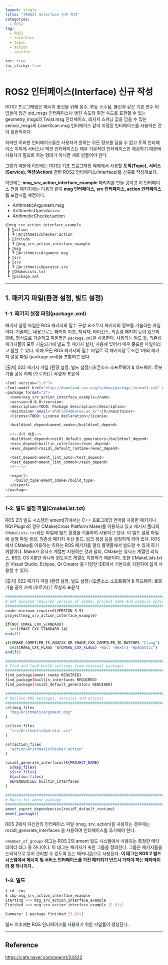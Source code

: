 ```yaml
---
layout: single
title: "[ROS2] Interface 신규 작성"
categories:
  - ROS2
tag:
  - ROS2
  - interface
  - topic
  - action
  - service

toc: true
toc_sticky: true
---
```


# ROS2 인터페이스(Interface) 신규 작성
ROS2 프로그래밍은 메시지 통신을 위해 정수, 부동 소수점, 불린과 같은 기본 변수 타입들이 담긴 std_msgs 인터페이스나 병진 속도와 회전 속도를 표현할 수 있는 geometry_msgs의 Twist.msg 인터페이스, 레지저 스캐닝 값을 담을 수 있는 sensor_msgs의 LaserScan.msg 인터페이스 같이 지정된 인터페이스를 사용하는 것이 일반적이다.

하지만 이러한 인터페이스들은 사용자가 원하는 모든 정보를 담을 수 없고 토픽 인터페이스 이외에 서비스나 액션 인터페이스는 매우 기본적인 인터페이스만 제공하기 때문에 사용자가 필요로 하는 형태가 아니면 새로 만들어야 한다.

그렇기 때문에 이번에는 ROS2 기초 프로그래밍 예제에서 사용할 **토픽(Topic), 서비스(Service), 액션(Action)** 관련 ROS2 인터페이스(Interface)를 신규로 작성해보자.

이번에는 **msg_srv_action_interface_example** 패키지를 만들 것이고 이 인터페이스 전용 패키지에는 다음과 같이 **msg 인터페이스, srv 인터페이스, action 인터페이스**를 포함시킬 예정이다.

- ArithmeticArgument.msg
- ArithmeticOperator.srv
- ArithmeticChecker.action

```bash
📦msg_srv_action_interface_example
 ┣ 📂action
 ┃ ┗ 📜ArithmeticChecker.action
 ┣ 📂include
 ┃ ┗ 📂msg_srv_action_interface_example
 ┣ 📂msg
 ┃ ┗ 📜ArithmeticArgument.msg
 ┣ 📂src
 ┣ 📂srv
 ┃ ┗ 📜ArithmeticOperator.srv
 ┣ 📜CMakeLists.txt
 ┗ 📜package.xml
```

---

## 1. 패키지 파일(환경 설정, 빌드 설정)

### 1-1. 패키지 설정 파일(package.xml)

패키지 설정 파일은 ROS 패키지의 필수 구성 요소로서 패키지의 정보를 기술하는 파일이다. 기술하는 내용으로는 패키지 이름, 저작자, 라이선스, 의존성 패키지 등이 있으며 XML 형식으로 기술하고 파일명은 `package.xml`을 사용한다. 사용되는 빌드 툴, 의존성 패키지들이 모두 기술되기에 빌드 및 패키지 설치, 사용에 있어서 매우 중요한 파일이라고 말할 수 있다. 이에 모든 ROS 패키지의 필수 파일로 각 패키지당 무조건 1개의 패키지 설정 파일 (package.xml)을 포함하고 있다.

[출처] 022 패키지 파일 (환경 설정, 빌드 설정) (오픈소스 소프트웨어 & 하드웨어: 로봇 기술 공유 카페 (오로카)) | 작성자 표윤석

```bash
<?xml version="1.0"?>
<?xml-model href="http://download.ros.org/schema/package_format3.xsd" schematypens="http://www.w3.org/2001/XMLSchema"?>
<package format="3">
  <name>msg_srv_action_interface_example</name>
  <version>0.0.0</version>
  <description>TODO: Package description</description>
  <maintainer email="ahdtld54@korea.ac.kr">jh</maintainer>
  <license>TODO: License declaration</license>

  <buildtool_depend>ament_cmake</buildtool_depend>
  
  <!--추가 내용-->
  <buildtool_depend>rosidl_default_generators</buildtool_depend>
  <exec_depend>builtin_interfaces</exec_depend>
  <exec_depend>rosidl_default_runtime</exec_depend>

  <test_depend>ament_lint_auto</test_depend>
  <test_depend>ament_lint_common</test_depend>
  <!---->

  <export>
    <build_type>ament_cmake</build_type>
  </export>
</package>
```

---
### 1-2. 빌드 설정 파일(CmakeList.txt)

ROS 2의 빌드 시스템인 ament[7]에서는 C++ 프로그래밍 언어를 사용한 패키지나 RQt Plugin의 경우 CMake(Cross Platform Make)를 이용하고 있고 패키지 폴더의 `CMakeLists.txt`라는 파일에 빌드 환경을 기술하여 사용하고 있다. 이 빌드 설정 파일에 실행 파일 생성, 의존성 패키지 우선 빌드, 링크 생성 등을 설정하게 되어 있다. ROS에서 CMake를 이용하는 이유는 ROS 패키지를 멀티 플랫폼에서 빌드할 수 있게 하기 위함이다. Make가 유닉스 계열만 지원하는 것과 달리, CMake는 유닉스 계열인 리눅스, BSD, OS X뿐만 아니라 윈도우즈 계열도 지원하기 때문이다. 또한 CMakeLists.txt은 Visual Studio, Eclipse, Qt Creator 등 다양한 IDE에서 기본으로 지원하여 쉽게 사용할 수 있다.

[출처] 022 패키지 파일 (환경 설정, 빌드 설정) (오픈소스 소프트웨어 & 하드웨어: 로봇 기술 공유 카페 (오로카)) | 작성자 표윤석

```bash
################################################################################
# Set minimum required version of cmake, project name and compile options
################################################################################
cmake_minimum_required(VERSION 3.5)
project(msg_srv_action_interface_example)

if(NOT CMAKE_CXX_STANDARD)
  set(CMAKE_CXX_STANDARD 14)
endif()

if(CMAKE_COMPILER_IS_GNUCXX OR CMAKE_CXX_COMPILER_ID MATCHES "Clang")
  set(CMAKE_CXX_FLAGS "${CMAKE_CXX_FLAGS} -Wall -Wextra -Wpedantic")
endif()

################################################################################
# Find and load build settings from external packages
################################################################################
find_package(ament_cmake REQUIRED)
find_package(builtin_interfaces REQUIRED)
find_package(rosidl_default_generators REQUIRED)

################################################################################
# Declare ROS messages, services and actions
################################################################################
set(msg_files
  "msg/ArithmeticArgument.msg"
)

set(srv_files
  "srv/ArithmeticOperator.srv"
)

set(action_files
  "action/ArithmeticChecker.action"
)

rosidl_generate_interfaces(${PROJECT_NAME}
  ${msg_files}
  ${srv_files}
  ${action_files}
  DEPENDENCIES builtin_interfaces
)

################################################################################
# Macro for ament package
################################################################################
ament_export_dependencies(rosidl_default_runtime)
ament_package()
```

 ROS 2에서 자신만의 인터페이스 파일 (msg, srv, action)을 사용하는 경우에는 rosidl_generate_interfaces 을 사용하여 인터페이스를 추가해야 한다.

 `<member_of_group>` 태그는 ROS 2의 ament 빌드 시스템에서 사용되는 특정한 메타데이터 태그 중 하나이다. 이 태그는 패키지가 속한 그룹을 정의한다. 그룹은 패키지들을 논리적으로 묶어 관리할 수 있도록 돕는 메커니즘으로 사용된다. **이 태그는 ROS 2 빌드 시스템에서 메시지 및 서비스 인터페이스를 가진 패키지가 반드시 가져야 하는 메타데이터 중 하나이다.**

 ### 1-3. 빌드

 ```bash
 $ cd ~/ws
 $ cbp msg_srv_action_interface_example
Starting >>> msg_srv_action_interface_example
Finished <<< msg_srv_action_interface_example [1.81s]                     

Summary: 1 package finished [3.63s]
 ```

빌드 이후에는 ROS 인터페이스를 사용하기 위한 파일들이 생성된다.

---
## Reference
<https://cafe.naver.com/openrt/24422>